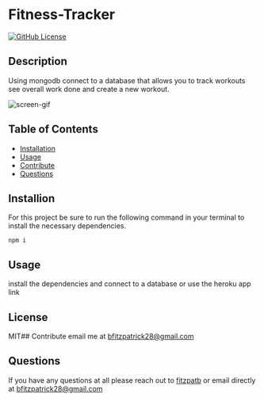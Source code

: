 # Fitness-Tracker
[![GitHub License](https://img.shields.io/badge/License-MIT-yellow.svg)](https://opensource.org/licenses/MIT)

## Description
Using mongodb connect to a database that allows you to track workouts see overall work done and create a new workout.

![screen-gif](./running.gif)

## Table of Contents
* [Installation](#installation)
* [Usage](#usage)
* [Contribute](#contribute)
* [Questions](#questions)
## Installion
For this project be sure to run the following command in your terminal to install the necessary dependencies.
```
npm i
```

## Usage
install the dependencies and connect to a database or use the heroku app link
## License
MIT## Contribute
email me at bfitzpatrick28@gmail.com


## Questions
If you have any questions at all please reach out to [fitzpatb](https://github.com/fitzpatb/Fitness-Tracker) or email directly at bfitzpatrick28@gmail.com